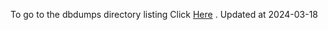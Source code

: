 To go to the dbdumps directory listing Click [Here](https://ipfs.io/ipfs/bafkreigrrsv3ed4zgpz2uhty5pcln7stigx4tt3yzzxxyymgjhqviov2li) . Updated at 2024-03-18